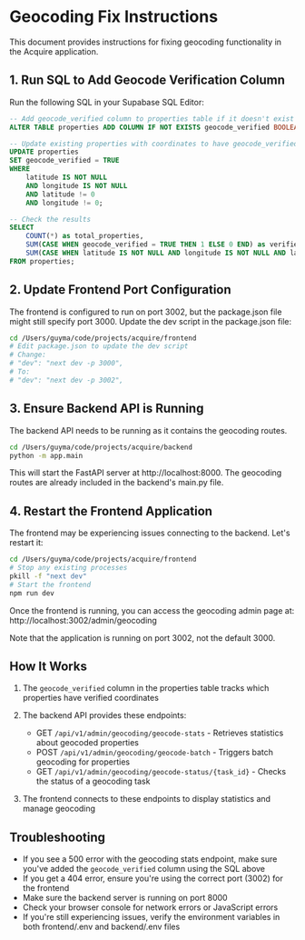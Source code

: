 # Geocoding Fix Instructions

This document provides instructions for fixing geocoding functionality in the Acquire application.

## 1. Run SQL to Add Geocode Verification Column

Run the following SQL in your Supabase SQL Editor:

```sql
-- Add geocode_verified column to properties table if it doesn't exist
ALTER TABLE properties ADD COLUMN IF NOT EXISTS geocode_verified BOOLEAN DEFAULT FALSE;

-- Update existing properties with coordinates to have geocode_verified = true
UPDATE properties 
SET geocode_verified = TRUE 
WHERE 
    latitude IS NOT NULL 
    AND longitude IS NOT NULL 
    AND latitude != 0 
    AND longitude != 0;

-- Check the results
SELECT 
    COUNT(*) as total_properties,
    SUM(CASE WHEN geocode_verified = TRUE THEN 1 ELSE 0 END) as verified_properties,
    SUM(CASE WHEN latitude IS NOT NULL AND longitude IS NOT NULL AND latitude <> 0 AND longitude <> 0 THEN 1 ELSE 0 END) as properties_with_coordinates
FROM properties;
```

## 2. Update Frontend Port Configuration

The frontend is configured to run on port 3002, but the package.json file might still specify port 3000. Update the dev script in the package.json file:

```bash
cd /Users/guyma/code/projects/acquire/frontend
# Edit package.json to update the dev script
# Change:
# "dev": "next dev -p 3000",
# To:
# "dev": "next dev -p 3002",
```

## 3. Ensure Backend API is Running

The backend API needs to be running as it contains the geocoding routes.

```bash
cd /Users/guyma/code/projects/acquire/backend
python -m app.main
```

This will start the FastAPI server at http://localhost:8000. The geocoding routes are already included in the backend's main.py file.

## 4. Restart the Frontend Application

The frontend may be experiencing issues connecting to the backend. Let's restart it:

```bash
cd /Users/guyma/code/projects/acquire/frontend
# Stop any existing processes
pkill -f "next dev"
# Start the frontend
npm run dev
```

Once the frontend is running, you can access the geocoding admin page at:
http://localhost:3002/admin/geocoding

Note that the application is running on port 3002, not the default 3000.

## How It Works

1. The `geocode_verified` column in the properties table tracks which properties have verified coordinates
2. The backend API provides these endpoints:
   - GET `/api/v1/admin/geocoding/geocode-stats` - Retrieves statistics about geocoded properties
   - POST `/api/v1/admin/geocoding/geocode-batch` - Triggers batch geocoding for properties
   - GET `/api/v1/admin/geocoding/geocode-status/{task_id}` - Checks the status of a geocoding task

3. The frontend connects to these endpoints to display statistics and manage geocoding

## Troubleshooting

- If you see a 500 error with the geocoding stats endpoint, make sure you've added the `geocode_verified` column using the SQL above
- If you get a 404 error, ensure you're using the correct port (3002) for the frontend
- Make sure the backend server is running on port 8000
- Check your browser console for network errors or JavaScript errors
- If you're still experiencing issues, verify the environment variables in both frontend/.env and backend/.env files 